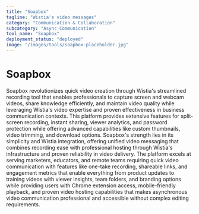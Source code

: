 ```yaml
---
title: "Soapbox"
tagline: "Wistia's video messages"
category: "Communication & Collaboration"
subcategory: "Async Communication"
tool_name: "Soapbox"
deployment_status: "deployed"
image: "/images/tools/soapbox-placeholder.jpg"
---
```


# Soapbox

Soapbox revolutionizes quick video creation through Wistia's streamlined recording tool that enables professionals to capture screen and webcam videos, share knowledge efficiently, and maintain video quality while leveraging Wistia's video expertise and proven effectiveness in business communication contexts. This platform provides extensive features for split-screen recording, instant sharing, viewer analytics, and password protection while offering advanced capabilities like custom thumbnails, video trimming, and download options. Soapbox's strength lies in its simplicity and Wistia integration, offering unified video messaging that combines recording ease with professional hosting through Wistia's infrastructure and proven reliability in video delivery. The platform excels at serving marketers, educators, and remote teams requiring quick video communication with features like one-take recording, shareable links, and engagement metrics that enable everything from product updates to training videos with viewer insights, team folders, and branding options while providing users with Chrome extension access, mobile-friendly playback, and proven video hosting capabilities that makes asynchronous video communication professional and accessible without complex editing requirements.